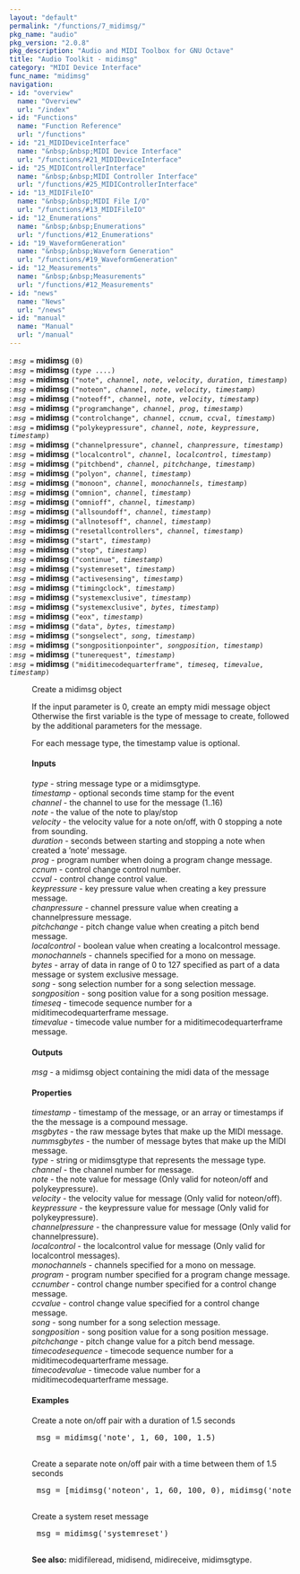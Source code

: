 ```yaml
---
layout: "default"
permalink: "/functions/7_midimsg/"
pkg_name: "audio"
pkg_version: "2.0.8"
pkg_description: "Audio and MIDI Toolbox for GNU Octave"
title: "Audio Toolkit - midimsg"
category: "MIDI Device Interface"
func_name: "midimsg"
navigation:
- id: "overview"
  name: "Overview"
  url: "/index"
- id: "Functions"
  name: "Function Reference"
  url: "/functions"
- id: "21_MIDIDeviceInterface"
  name: "&nbsp;&nbsp;MIDI Device Interface"
  url: "/functions/#21_MIDIDeviceInterface"
- id: "25_MIDIControllerInterface"
  name: "&nbsp;&nbsp;MIDI Controller Interface"
  url: "/functions/#25_MIDIControllerInterface"
- id: "13_MIDIFileIO"
  name: "&nbsp;&nbsp;MIDI File I/O"
  url: "/functions/#13_MIDIFileIO"
- id: "12_Enumerations"
  name: "&nbsp;&nbsp;Enumerations"
  url: "/functions/#12_Enumerations"
- id: "19_WaveformGeneration"
  name: "&nbsp;&nbsp;Waveform Generation"
  url: "/functions/#19_WaveformGeneration"
- id: "12_Measurements"
  name: "&nbsp;&nbsp;Measurements"
  url: "/functions/#12_Measurements"
- id: "news"
  name: "News"
  url: "/news"
- id: "manual"
  name: "Manual"
  url: "/manual"
---
```

<dl class="first-deftypefn">
<dt class="deftypefn" id="index-midimsg"><span class="category-def">: </span><span><code class="def-type"><var class="var">msg</var> =</code> <strong class="def-name">midimsg</strong> <code class="def-code-arguments">(0)</code><a class="copiable-link" href='#index-midimsg'></a></span></dt>
<dt class="deftypefnx def-cmd-deftypefn" id="index-midimsg-1"><span class="category-def">: </span><span><code class="def-type"><var class="var">msg</var> =</code> <strong class="def-name">midimsg</strong> <code class="def-code-arguments">(<var class="var">type</var> ....)</code><a class="copiable-link" href='#index-midimsg-1'></a></span></dt>
<dt class="deftypefnx def-cmd-deftypefn" id="index-midimsg-2"><span class="category-def">: </span><span><code class="def-type"><var class="var">msg</var> =</code> <strong class="def-name">midimsg</strong> <code class="def-code-arguments">(&quot;note&quot;, <var class="var">channel</var>, <var class="var">note</var>, <var class="var">velocity</var>, <var class="var">duration</var>, <var class="var">timestamp</var>)</code><a class="copiable-link" href='#index-midimsg-2'></a></span></dt>
<dt class="deftypefnx def-cmd-deftypefn" id="index-midimsg-3"><span class="category-def">: </span><span><code class="def-type"><var class="var">msg</var> =</code> <strong class="def-name">midimsg</strong> <code class="def-code-arguments">(&quot;noteon&quot;, <var class="var">channel</var>, <var class="var">note</var>, <var class="var">velocity</var>, <var class="var">timestamp</var>)</code><a class="copiable-link" href='#index-midimsg-3'></a></span></dt>
<dt class="deftypefnx def-cmd-deftypefn" id="index-midimsg-4"><span class="category-def">: </span><span><code class="def-type"><var class="var">msg</var> =</code> <strong class="def-name">midimsg</strong> <code class="def-code-arguments">(&quot;noteoff&quot;, <var class="var">channel</var>, <var class="var">note</var>, <var class="var">velocity</var>, <var class="var">timestamp</var>)</code><a class="copiable-link" href='#index-midimsg-4'></a></span></dt>
<dt class="deftypefnx def-cmd-deftypefn" id="index-midimsg-5"><span class="category-def">: </span><span><code class="def-type"><var class="var">msg</var> =</code> <strong class="def-name">midimsg</strong> <code class="def-code-arguments">(&quot;programchange&quot;, <var class="var">channel</var>, <var class="var">prog</var>, <var class="var">timestamp</var>)</code><a class="copiable-link" href='#index-midimsg-5'></a></span></dt>
<dt class="deftypefnx def-cmd-deftypefn" id="index-midimsg-6"><span class="category-def">: </span><span><code class="def-type"><var class="var">msg</var> =</code> <strong class="def-name">midimsg</strong> <code class="def-code-arguments">(&quot;controlchange&quot;, <var class="var">channel</var>, <var class="var">ccnum</var>, <var class="var">ccval</var>, <var class="var">timestamp</var>)</code><a class="copiable-link" href='#index-midimsg-6'></a></span></dt>
<dt class="deftypefnx def-cmd-deftypefn" id="index-midimsg-7"><span class="category-def">: </span><span><code class="def-type"><var class="var">msg</var> =</code> <strong class="def-name">midimsg</strong> <code class="def-code-arguments">(&quot;polykeypressure&quot;, <var class="var">channel</var>, <var class="var">note</var>, <var class="var">keypressure</var>, <var class="var">timestamp</var>)</code><a class="copiable-link" href='#index-midimsg-7'></a></span></dt>
<dt class="deftypefnx def-cmd-deftypefn" id="index-midimsg-8"><span class="category-def">: </span><span><code class="def-type"><var class="var">msg</var> =</code> <strong class="def-name">midimsg</strong> <code class="def-code-arguments">(&quot;channelpressure&quot;, <var class="var">channel</var>, <var class="var">chanpressure</var>, <var class="var">timestamp</var>)</code><a class="copiable-link" href='#index-midimsg-8'></a></span></dt>
<dt class="deftypefnx def-cmd-deftypefn" id="index-midimsg-9"><span class="category-def">: </span><span><code class="def-type"><var class="var">msg</var> =</code> <strong class="def-name">midimsg</strong> <code class="def-code-arguments">(&quot;localcontrol&quot;, <var class="var">channel</var>, <var class="var">localcontrol</var>, <var class="var">timestamp</var>)</code><a class="copiable-link" href='#index-midimsg-9'></a></span></dt>
<dt class="deftypefnx def-cmd-deftypefn" id="index-midimsg-10"><span class="category-def">: </span><span><code class="def-type"><var class="var">msg</var> =</code> <strong class="def-name">midimsg</strong> <code class="def-code-arguments">(&quot;pitchbend&quot;, <var class="var">channel</var>, <var class="var">pitchchange</var>, <var class="var">timestamp</var>)</code><a class="copiable-link" href='#index-midimsg-10'></a></span></dt>
<dt class="deftypefnx def-cmd-deftypefn" id="index-midimsg-11"><span class="category-def">: </span><span><code class="def-type"><var class="var">msg</var> =</code> <strong class="def-name">midimsg</strong> <code class="def-code-arguments">(&quot;polyon&quot;, <var class="var">channel</var>, <var class="var">timestamp</var>)</code><a class="copiable-link" href='#index-midimsg-11'></a></span></dt>
<dt class="deftypefnx def-cmd-deftypefn" id="index-midimsg-12"><span class="category-def">: </span><span><code class="def-type"><var class="var">msg</var> =</code> <strong class="def-name">midimsg</strong> <code class="def-code-arguments">(&quot;monoon&quot;, <var class="var">channel</var>, <var class="var">monochannels</var>, <var class="var">timestamp</var>)</code><a class="copiable-link" href='#index-midimsg-12'></a></span></dt>
<dt class="deftypefnx def-cmd-deftypefn" id="index-midimsg-13"><span class="category-def">: </span><span><code class="def-type"><var class="var">msg</var> =</code> <strong class="def-name">midimsg</strong> <code class="def-code-arguments">(&quot;omnion&quot;, <var class="var">channel</var>, <var class="var">timestamp</var>)</code><a class="copiable-link" href='#index-midimsg-13'></a></span></dt>
<dt class="deftypefnx def-cmd-deftypefn" id="index-midimsg-14"><span class="category-def">: </span><span><code class="def-type"><var class="var">msg</var> =</code> <strong class="def-name">midimsg</strong> <code class="def-code-arguments">(&quot;omnioff&quot;, <var class="var">channel</var>, <var class="var">timestamp</var>)</code><a class="copiable-link" href='#index-midimsg-14'></a></span></dt>
<dt class="deftypefnx def-cmd-deftypefn" id="index-midimsg-15"><span class="category-def">: </span><span><code class="def-type"><var class="var">msg</var> =</code> <strong class="def-name">midimsg</strong> <code class="def-code-arguments">(&quot;allsoundoff&quot;, <var class="var">channel</var>, <var class="var">timestamp</var>)</code><a class="copiable-link" href='#index-midimsg-15'></a></span></dt>
<dt class="deftypefnx def-cmd-deftypefn" id="index-midimsg-16"><span class="category-def">: </span><span><code class="def-type"><var class="var">msg</var> =</code> <strong class="def-name">midimsg</strong> <code class="def-code-arguments">(&quot;allnotesoff&quot;, <var class="var">channel</var>, <var class="var">timestamp</var>)</code><a class="copiable-link" href='#index-midimsg-16'></a></span></dt>
<dt class="deftypefnx def-cmd-deftypefn" id="index-midimsg-17"><span class="category-def">: </span><span><code class="def-type"><var class="var">msg</var> =</code> <strong class="def-name">midimsg</strong> <code class="def-code-arguments">(&quot;resetallcontrollers&quot;, <var class="var">channel</var>, <var class="var">timestamp</var>)</code><a class="copiable-link" href='#index-midimsg-17'></a></span></dt>
<dt class="deftypefnx def-cmd-deftypefn" id="index-midimsg-18"><span class="category-def">: </span><span><code class="def-type"><var class="var">msg</var> =</code> <strong class="def-name">midimsg</strong> <code class="def-code-arguments">(&quot;start&quot;, <var class="var">timestamp</var>)</code><a class="copiable-link" href='#index-midimsg-18'></a></span></dt>
<dt class="deftypefnx def-cmd-deftypefn" id="index-midimsg-19"><span class="category-def">: </span><span><code class="def-type"><var class="var">msg</var> =</code> <strong class="def-name">midimsg</strong> <code class="def-code-arguments">(&quot;stop&quot;, <var class="var">timestamp</var>)</code><a class="copiable-link" href='#index-midimsg-19'></a></span></dt>
<dt class="deftypefnx def-cmd-deftypefn" id="index-midimsg-20"><span class="category-def">: </span><span><code class="def-type"><var class="var">msg</var> =</code> <strong class="def-name">midimsg</strong> <code class="def-code-arguments">(&quot;continue&quot;, <var class="var">timestamp</var>)</code><a class="copiable-link" href='#index-midimsg-20'></a></span></dt>
<dt class="deftypefnx def-cmd-deftypefn" id="index-midimsg-21"><span class="category-def">: </span><span><code class="def-type"><var class="var">msg</var> =</code> <strong class="def-name">midimsg</strong> <code class="def-code-arguments">(&quot;systemreset&quot;, <var class="var">timestamp</var>)</code><a class="copiable-link" href='#index-midimsg-21'></a></span></dt>
<dt class="deftypefnx def-cmd-deftypefn" id="index-midimsg-22"><span class="category-def">: </span><span><code class="def-type"><var class="var">msg</var> =</code> <strong class="def-name">midimsg</strong> <code class="def-code-arguments">(&quot;activesensing&quot;, <var class="var">timestamp</var>)</code><a class="copiable-link" href='#index-midimsg-22'></a></span></dt>
<dt class="deftypefnx def-cmd-deftypefn" id="index-midimsg-23"><span class="category-def">: </span><span><code class="def-type"><var class="var">msg</var> =</code> <strong class="def-name">midimsg</strong> <code class="def-code-arguments">(&quot;timingclock&quot;, <var class="var">timestamp</var>)</code><a class="copiable-link" href='#index-midimsg-23'></a></span></dt>
<dt class="deftypefnx def-cmd-deftypefn" id="index-midimsg-24"><span class="category-def">: </span><span><code class="def-type"><var class="var">msg</var> =</code> <strong class="def-name">midimsg</strong> <code class="def-code-arguments">(&quot;systemexclusive&quot;, <var class="var">timestamp</var>)</code><a class="copiable-link" href='#index-midimsg-24'></a></span></dt>
<dt class="deftypefnx def-cmd-deftypefn" id="index-midimsg-25"><span class="category-def">: </span><span><code class="def-type"><var class="var">msg</var> =</code> <strong class="def-name">midimsg</strong> <code class="def-code-arguments">(&quot;systemexclusive&quot;, <var class="var">bytes</var>, <var class="var">timestamp</var>)</code><a class="copiable-link" href='#index-midimsg-25'></a></span></dt>
<dt class="deftypefnx def-cmd-deftypefn" id="index-midimsg-26"><span class="category-def">: </span><span><code class="def-type"><var class="var">msg</var> =</code> <strong class="def-name">midimsg</strong> <code class="def-code-arguments">(&quot;eox&quot;, <var class="var">timestamp</var>)</code><a class="copiable-link" href='#index-midimsg-26'></a></span></dt>
<dt class="deftypefnx def-cmd-deftypefn" id="index-midimsg-27"><span class="category-def">: </span><span><code class="def-type"><var class="var">msg</var> =</code> <strong class="def-name">midimsg</strong> <code class="def-code-arguments">(&quot;data&quot;, <var class="var">bytes</var>, <var class="var">timestamp</var>)</code><a class="copiable-link" href='#index-midimsg-27'></a></span></dt>
<dt class="deftypefnx def-cmd-deftypefn" id="index-midimsg-28"><span class="category-def">: </span><span><code class="def-type"><var class="var">msg</var> =</code> <strong class="def-name">midimsg</strong> <code class="def-code-arguments">(&quot;songselect&quot;, <var class="var">song</var>, <var class="var">timestamp</var>)</code><a class="copiable-link" href='#index-midimsg-28'></a></span></dt>
<dt class="deftypefnx def-cmd-deftypefn" id="index-midimsg-29"><span class="category-def">: </span><span><code class="def-type"><var class="var">msg</var> =</code> <strong class="def-name">midimsg</strong> <code class="def-code-arguments">(&quot;songpositionpointer&quot;, <var class="var">songposition</var>, <var class="var">timestamp</var>)</code><a class="copiable-link" href='#index-midimsg-29'></a></span></dt>
<dt class="deftypefnx def-cmd-deftypefn" id="index-midimsg-30"><span class="category-def">: </span><span><code class="def-type"><var class="var">msg</var> =</code> <strong class="def-name">midimsg</strong> <code class="def-code-arguments">(&quot;tunerequest&quot;, <var class="var">timestamp</var>)</code><a class="copiable-link" href='#index-midimsg-30'></a></span></dt>
<dt class="deftypefnx def-cmd-deftypefn" id="index-midimsg-31"><span class="category-def">: </span><span><code class="def-type"><var class="var">msg</var> =</code> <strong class="def-name">midimsg</strong> <code class="def-code-arguments">(&quot;miditimecodequarterframe&quot;, <var class="var">timeseq</var>, <var class="var">timevalue</var>, <var class="var">timestamp</var>)</code><a class="copiable-link" href='#index-midimsg-31'></a></span></dt>
<dd><p>Create a midimsg object
</p>
<p>If the input parameter is 0, create an empty midi message object
 Otherwise the first variable is the type of message to create, followed by the additional
 parameters for the message.
</p>
<p>For each message type, the timestamp value is optional.
</p>
<h4 class="subsubheading" id="Inputs">Inputs</h4>
<p><var class="var">type</var> - string message type or a midimsgtype.<br>
 <var class="var">timestamp</var> - optional seconds time stamp for the event<br>
 <var class="var">channel</var> - the channel to use for the message (1..16)<br>
 <var class="var">note</var> - the value of the note to play/stop<br>
 <var class="var">velocity</var> - the velocity value for a note on/off, with 0 stopping a note from sounding.<br>
 <var class="var">duration</var> - seconds between starting and stopping a note when created a &rsquo;note&rsquo; message.<br>
 <var class="var">prog</var> - program number when doing a program change message.<br>
 <var class="var">ccnum</var> - control change control number.<br>
 <var class="var">ccval</var> - control change control value.<br>
 <var class="var">keypressure</var> - key pressure value when creating a key pressure message.<br>
 <var class="var">chanpressure</var> - channel pressure value when creating a channelpressure message.<br>
 <var class="var">pitchchange</var> - pitch change value when creating a pitch bend message.<br>
 <var class="var">localcontrol</var> - boolean value when creating a localcontrol message.<br>
 <var class="var">monochannels</var> - channels specified for a mono on message.<br>
 <var class="var">bytes</var> - array of data in range of 0 to 127 specified as part of a data message or
 system exclusive message.<br>
 <var class="var">song</var> - song selection number for a song selection message.<br>
 <var class="var">songposition</var> - song position value for a song position message.<br>
 <var class="var">timeseq</var> - timecode sequence number for a miditimecodequarterframe message.<br>
 <var class="var">timevalue</var> - timecode value number for a miditimecodequarterframe message.<br>
</p>
<h4 class="subsubheading" id="Outputs">Outputs</h4>
<p><var class="var">msg</var> - a midimsg object containing the midi data of the message
</p>
<h4 class="subsubheading" id="Properties">Properties</h4>
<p><var class="var">timestamp</var> - timestamp of the message, or an array or timestamps if the the message is a
 compound message.<br>
 <var class="var">msgbytes</var> - the raw message bytes that make up the MIDI message.<br>
 <var class="var">nummsgbytes</var> - the number of message bytes that make up the MIDI message.<br>
 <var class="var">type</var> - string or midimsgtype that represents the message type.<br>
 <var class="var">channel</var> - the channel number for message.<br>
 <var class="var">note</var> - the note value for message (Only valid for noteon/off and polykeypressure).<br>
 <var class="var">velocity</var> - the velocity value for message (Only valid for noteon/off).<br>
 <var class="var">keypressure</var> - the keypressure value for message (Only valid for polykeypressure).<br>
 <var class="var">channelpressure</var> - the chanpressure value for message (Only valid for channelpressure).<br>
 <var class="var">localcontrol</var> - the localcontrol value for message (Only valid for localcontrol messages).<br>
 <var class="var">monochannels</var> - channels specified for a mono on message.<br>
 <var class="var">program</var> - program number specified for a program change message.<br>
 <var class="var">ccnumber</var> - control change number specified for a control change message.<br>
 <var class="var">ccvalue</var> - control change value specified for a control change message.<br>
 <var class="var">song</var> - song number for a song selection message.<br>
 <var class="var">songposition</var> - song position value for a song position message.<br>
 <var class="var">pitchchange</var> - pitch change value for a pitch bend message.<br>
 <var class="var">timecodesequence</var> - timecode sequence number for a miditimecodequarterframe message.<br>
 <var class="var">timecodevalue</var> - timecode value number for a miditimecodequarterframe message.<br>
</p>
<h4 class="subsubheading" id="Examples">Examples</h4>
<p>Create a note on/off pair with a duration of 1.5 seconds
 </p><div class="example">
<pre class="example-preformatted"> msg = midimsg('note', 1, 60, 100, 1.5)
 </pre></div>

<p>Create a separate note on/off pair with a time between them of 1.5 seconds
 </p><div class="example">
<pre class="example-preformatted"> msg = [midimsg('noteon', 1, 60, 100, 0), midimsg('noteoff', 1, 60, 0, 1.5)]
 </pre></div>

<p>Create a system reset message
 </p><div class="example">
<pre class="example-preformatted"> msg = midimsg('systemreset')
 </pre></div>


<p><strong class="strong">See also:</strong> midifileread, midisend, midireceive, midimsgtype.
 </p></dd></dl>